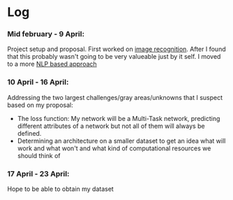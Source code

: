 # Log

### Mid february - 9 April:
Project setup and proposal. First worked on [image recognition](doc/proposal/image-recognition.pdf). After I found that this probably wasn't going to be very valueable just by it self.
I moved to a more [NLP based approach](doc/proposal/nlp.pdf)

### 10 April - 16 April:
Addressing the two largest challenges/gray areas/unknowns that I suspect based on my proposal:
- The loss function: My network will be a Multi-Task network, predicting different attributes of a network but not all of them will always be defined.
- Determining an architecture on a smaller dataset to get an idea what will work and what won't and what kind of computational resources we should think of

### 17 April - 23 April:
Hope to be able to obtain my dataset

